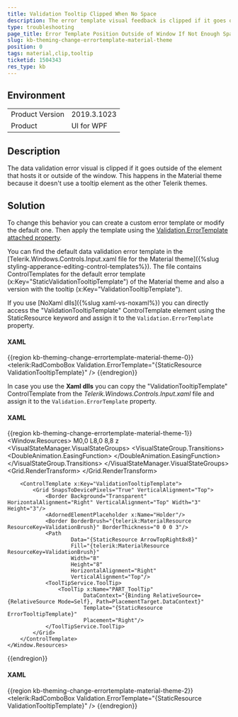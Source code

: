 ```yaml
---
title: Validation Tooltip Clipped When No Space
description: The error template visual feedback is clipped if it goes outside of the element that hosts its owner control
type: troubleshooting
page_title: Error Template Position Outside of Window If Not Enough Space in Material Theme
slug: kb-theming-change-errortemplate-material-theme
position: 0
tags: material,clip,tooltip
ticketid: 1504343
res_type: kb
---
```


## Environment
<table>
	<tbody>
		<tr>
			<td>Product Version</td>
			<td>2019.3.1023</td>
		</tr>
		<tr>
			<td>Product</td>
			<td>UI for WPF</td>
		</tr>
	</tbody>
</table>

## Description

The data validation error visual is clipped if it goes outside of the element that hosts it or outside of the window. This happens in the Material theme because it doesn't use a tooltip element as the other Telerik themes.

## Solution 

To change this behavior you can create a custom error template or modify the default one. Then apply the template using the [Validation.ErrorTemplate attached property](https://docs.microsoft.com/en-us/dotnet/api/system.windows.controls.validation.errortemplate?view=netcore-3.1). 

You can find the default data validation error template in the [Telerik.Windows.Controls.Input.xaml file for the Material theme]({%slug styling-apperance-editing-control-templates%}). The file contains ControlTemplates for the default error template (x:Key="StaticValidationTooltipTemplate") of the Material theme and also a version with the tooltip (x:Key="ValidationTooltipTemplate").

If you use [NoXaml dlls]({%slug xaml-vs-noxaml%}) you can directly access the "ValidationTooltipTemplate" ControlTemplate element using the StaticResource keyword and assign it to the `Validation.ErrorTemplate` property.

#### __XAML__
{{region kb-theming-change-errortemplate-material-theme-0}}
	<telerik:RadComboBox Validation.ErrorTemplate="{StaticResource ValidationTooltipTemplate}" />
{{endregion}}

In case you use the __Xaml dlls__ you can copy the "ValidationTooltipTemplate" ControlTemplate from the *Telerik.Windows.Controls.Input.xaml* file and assign it to the `Validation.ErrorTemplate` property.

#### __XAML__
{{region kb-theming-change-errortemplate-material-theme-1}}
	<Window.Resources>
		<Geometry x:Key="ArrowTopRight8x8">M0,0 L8,0 8,8 z</Geometry>
		<ControlTemplate x:Key="ErrorTooltipTemplate" TargetType="ToolTip">
			<Grid x:Name="RootVisual" HorizontalAlignment="Right" RenderTransformOrigin="0 0" Opacity="0" SnapsToDevicePixels="True">
				<VisualStateManager.VisualStateGroups>
					<VisualStateGroup x:Name="OpenStates">
						<VisualStateGroup.Transitions>
							<VisualTransition GeneratedDuration="0"/>
							<VisualTransition To="Open" GeneratedDuration="0:0:0.3">
								<Storyboard>
									<DoubleAnimation Storyboard.TargetName="xform" Storyboard.TargetProperty="X" To="0" Duration="0:0:0.3">
										<DoubleAnimation.EasingFunction>
											<BackEase Amplitude=".4" EasingMode="EaseOut"/>
										</DoubleAnimation.EasingFunction>
									</DoubleAnimation>
									<DoubleAnimation Storyboard.TargetName="RootVisual" Storyboard.TargetProperty="Opacity" To="1" Duration="0:0:0.3"/>
								</Storyboard>
							</VisualTransition>
						</VisualStateGroup.Transitions>
						<VisualState x:Name="Closed">
							<Storyboard>
								<DoubleAnimation Storyboard.TargetName="RootVisual" Storyboard.TargetProperty="Opacity" To="0" Duration="0"/>
							</Storyboard>
						</VisualState>
						<VisualState x:Name="Open">
							<Storyboard>
								<DoubleAnimation Storyboard.TargetName="xform" Storyboard.TargetProperty="X" To="0" Duration="0"/>
								<DoubleAnimation Storyboard.TargetName="RootVisual" Storyboard.TargetProperty="Opacity" To="1" Duration="0"/>
							</Storyboard>
						</VisualState>
					</VisualStateGroup>
				</VisualStateManager.VisualStateGroups>
				<Grid.RenderTransform>
					<TranslateTransform x:Name="xform" X="-25"/>
				</Grid.RenderTransform>
				<Border Background="{telerik:MaterialResource ResourceKey=ValidationBrush}" Margin="10 0 0 0" UseLayoutRounding="True">
					<ContentPresenter
							Content="{Binding ErrorContent}"
							Margin="16 10 16 10"
							TextBlock.Foreground="{telerik:MaterialResource ResourceKey=MarkerInvertedBrush}"
							TextBlock.FontSize="{telerik:MaterialResource ResourceKey=FontSize}"/>
				</Border>
				<ContentControl/>
			</Grid>
		</ControlTemplate>
		
		<ControlTemplate x:Key="ValidationTooltipTemplate">
			<Grid SnapsToDevicePixels="True" VerticalAlignment="Top">
				<Border Background="Transparent" HorizontalAlignment="Right" VerticalAlignment="Top" Width="3" Height="3"/>
				<AdornedElementPlaceholder x:Name="Holder"/>
				<Border BorderBrush="{telerik:MaterialResource ResourceKey=ValidationBrush}" BorderThickness="0 0 0 3"/>
				<Path
						Data="{StaticResource ArrowTopRight8x8}"
						Fill="{telerik:MaterialResource ResourceKey=ValidationBrush}"
						Width="8"
						Height="8"
						HorizontalAlignment="Right"
						VerticalAlignment="Top"/>
				<ToolTipService.ToolTip>
					<ToolTip x:Name="PART_ToolTip"
							DataContext="{Binding RelativeSource={RelativeSource Mode=Self}, Path=PlacementTarget.DataContext}"
							Template="{StaticResource ErrorTooltipTemplate}"
							Placement="Right"/>
				</ToolTipService.ToolTip>
			</Grid>
		</ControlTemplate>
	</Window.Resources>
{{endregion}}

#### __XAML__
{{region kb-theming-change-errortemplate-material-theme-2}}
	<telerik:RadComboBox Validation.ErrorTemplate="{StaticResource ValidationTooltipTemplate}" />
{{endregion}}
